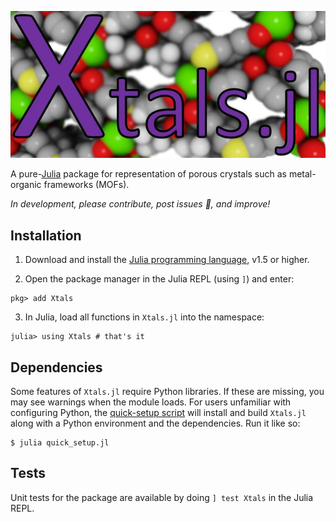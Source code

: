 ![Xtals.jl](assets/xtals_logo.jpg)

A pure-[Julia](https://julialang.org/) package for representation of porous
crystals such as metal-organic frameworks (MOFs).

*In development, please contribute, post issues 🐛, and improve!*

## Installation

1. Download and install the [Julia programming language](https://julialang.org/),
 v1.5 or higher.

2. Open the package manager in the Julia REPL (using `]`) and enter:

```
pkg> add Xtals
```

3. In Julia, load all functions in `Xtals.jl` into the namespace:

```
julia> using Xtals # that's it
```

## Dependencies

Some features of `Xtals.jl` require Python libraries.  If these are missing, you may see warnings when the module loads.  For users unfamiliar with configuring Python, the [quick-setup script](https://raw.githubusercontent.com/SimonEnsemble/Xtals.jl/master/quick_setup.jl) will install and build `Xtals.jl` along with a Python environment and the dependencies.  Run it like so:

```
$ julia quick_setup.jl
```

## Tests

Unit tests for the package are available by doing `] test Xtals` in the Julia REPL.
